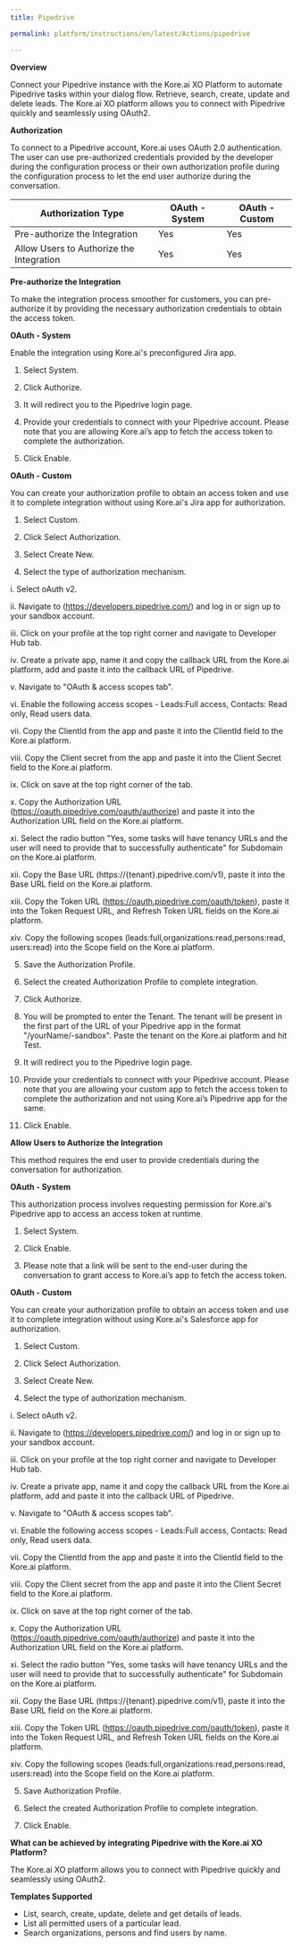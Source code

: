 ```yaml
---
title: Pipedrive

permalink: platform/instructions/en/latest/Actions/pipedrive

---
```

<container>
  
**Overview**

Connect your Pipedrive instance with the Kore.ai XO Platform to automate Pipedrive tasks within your dialog flow. Retrieve, search, create, update and delete leads. The Kore.ai XO platform allows you to connect with Pipedrive quickly and seamlessly using OAuth2.    

</container>
<container>
  
**Authorization**

To connect to a Pipedrive account, Kore.ai uses OAuth 2.0 authentication. The user can use pre-authorized credentials provided by the developer during the configuration process or their own authorization profile during the configuration process to let the end user authorize during the conversation.

|Authorization Type | OAuth - System | OAuth - Custom |
|----------------------------------------|----------------|----------------|
|Pre-authorize the Integration | Yes | Yes |
|Allow Users to Authorize the Integration| Yes | Yes |


**Pre-authorize the Integration**

To make the integration process smoother for customers, you can pre-authorize it by providing the necessary authorization credentials to obtain the access token.

**OAuth - System**

Enable the integration using Kore.ai's preconfigured Jira app.

1. Select System.

2. Click Authorize.

3. It will redirect you to the Pipedrive login page.

4. Provide your credentials to connect with your Pipedrive account.
Please note that you are allowing Kore.ai’s app to fetch the access token to complete the authorization.

5. Click Enable.


**OAuth - Custom**

You can create your authorization profile to obtain an access token and use it to complete integration without using Kore.ai's Jira app for authorization.

1. Select Custom.

2. Click Select Authorization.

3. Select Create New.

4. Select the type of authorization mechanism.

i. Select oAuth v2.

ii. Navigate to (https://developers.pipedrive.com/) and log in or sign up to your sandbox account.

iii. Click on your profile at the top right corner and navigate to Developer Hub tab.

iv. Create a private app, name it and copy the callback URL from the Kore.ai platform, add and paste it into the callback URL of Pipedrive.

v. Navigate to "OAuth & access scopes tab".

vi. Enable the following access scopes - Leads:Full access, Contacts: Read only, Read users data. 

vii. Copy the ClientId from the app and paste it into the ClientId field to the Kore.ai platform.

viii. Copy the Client secret from the app and paste it into the Client Secret field to the Kore.ai platform.

ix. Click on save at the top right corner of the tab.

x. Copy the Authorization URL (https://oauth.pipedrive.com/oauth/authorize) and paste it into the Authorization URL field on the Kore.ai platform.

xi. Select the radio button "Yes, some tasks will have tenancy URLs and the user will need to provide that to successfully authenticate" for Subdomain on the Kore.ai platform.

xii. Copy the Base URL (https://{tenant}.pipedrive.com/v1), paste it into the Base URL field on the Kore.ai platform.

xiii. Copy the Token URL (https://oauth.pipedrive.com/oauth/token), paste it into the Token Request URL, and Refresh Token URL fields on the Kore.ai platform.

xiv. Copy the following scopes (leads:full,organizations:read,persons:read, users:read) into the Scope field on the Kore.ai platform.

5. Save the Authorization Profile.

6. Select the created Authorization Profile to complete integration.

7. Click Authorize.

8. You will be prompted to enter the Tenant. The tenant will be present in the first part of the URL of your Pipedrive app in the format "/yourName/-sandbox". Paste the tenant on the Kore.ai platform and hit Test.

9. It will redirect you to the Pipedrive login page.

10. Provide your credentials to connect with your Pipedrive account.
Please note that you are allowing your custom app to fetch the access token to complete the authorization and not using Kore.ai’s Pipedrive app for the same.

11. Click Enable.


**Allow Users to Authorize the Integration**

This method requires the end user to provide credentials during the conversation for authorization.

**OAuth - System**

This authorization process involves requesting permission for Kore.ai's Pipedrive app to access an access token at runtime.

1. Select System.

2. Click Enable.

3. Please note that a link will be sent to the end-user during the conversation to grant access to Kore.ai’s app to fetch the access token.

**OAuth - Custom**

You can create your authorization profile to obtain an access token and use it to complete integration without using Kore.ai's Salesforce app for authorization.

1. Select Custom.

2. Click Select Authorization.

3. Select Create New.

4. Select the type of authorization mechanism.

i. Select oAuth v2.

ii. Navigate to (https://developers.pipedrive.com/) and log in or sign up to your sandbox account.

iii. Click on your profile at the top right corner and navigate to Developer Hub tab.

iv. Create a private app, name it and copy the callback URL from the Kore.ai platform, add and paste it into the callback URL of Pipedrive.

v. Navigate to "OAuth & access scopes tab".

vi. Enable the following access scopes - Leads:Full access, Contacts: Read only, Read users data. 

vii. Copy the ClientId from the app and paste it into the ClientId field to the Kore.ai platform.

viii. Copy the Client secret from the app and paste it into the Client Secret field to the Kore.ai platform.

ix. Click on save at the top right corner of the tab.

x. Copy the Authorization URL (https://oauth.pipedrive.com/oauth/authorize) and paste it into the Authorization URL field on the Kore.ai platform.

xi. Select the radio button "Yes, some tasks will have tenancy URLs and the user will need to provide that to successfully authenticate" for Subdomain on the Kore.ai platform.

xii. Copy the Base URL (https://{tenant}.pipedrive.com/v1), paste it into the Base URL field on the Kore.ai platform.

xiii. Copy the Token URL (https://oauth.pipedrive.com/oauth/token), paste it into the Token Request URL, and Refresh Token URL fields on the Kore.ai platform.

xiv. Copy the following scopes (leads:full,organizations:read,persons:read, users:read) into the Scope field on the Kore.ai platform.

5. Save Authorization Profile.

6. Select the created Authorization Profile to complete integration.

7. Click Enable.
</container>
<container>

**What can be achieved by integrating Pipedrive with the Kore.ai XO Platform?**
 
The Kore.ai XO platform allows you to connect with Pipedrive quickly and seamlessly using OAuth2.    
 
**Templates Supported**
- List, search, create, update, delete and get details of leads.
- List all permitted users of a particular lead.
- Search organizations, persons and find users by name.
</container>
